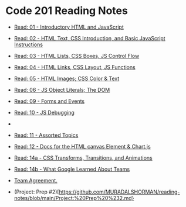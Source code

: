 # Code 201 Reading Notes


-  [Read: 01 - Introductory HTML and JavaScript](https://github.com/MURADALSHORMAN/readme-201d19/blob/main/class01.md)

	
- [Read: 02 - HTML Text, CSS Introduction, and Basic JavaScript Instructions	](https://github.com/MURADALSHORMAN/readme-201d19/blob/main/calss02.md)


	
- [Read: 03 - HTML Lists, CSS Boxes, JS Control Flow](https://github.com/MURADALSHORMAN/reading-notes/blob/main/class02/Read:%2003%20-%20HTML%20Lists_CSS%20Boxes_JS%20Control%20Flow.md)




- [Read: 04 - HTML Links, CSS Layout, JS Functions](https://github.com/MURADALSHORMAN/reading-notes/blob/main/Read:%2004%20-%20HTML%20Links%2C%20CSS%20Layout%2C%20JS%20Functions.md)


-  [Read: 05 - HTML Images; CSS Color & Text](https://github.com/MURADALSHORMAN/reading-notes/blob/main/Read:%2005%20-%20HTML%20Images%3B%20CSS%20Color%20%26%20Text.md)


	

- [Read: 06 - JS Object Literals; The DOM](https://github.com/MURADALSHORMAN/reading-notes/blob/main/Read:%2006%20-%20JS%20Object%20Literals%3B%20The%20DOM.md)



- [Read: 09 - Forms and Events]()



-  [Read: 10 - JS Debugging]()
-



- [Read: 11 - Assorted Topics]()


- [Read: 12 - Docs for the HTML canvas Element & Chart.js]()




- [Read: 14a - CSS Transforms, Transitions, and Animations]()
- [Read: 14b - What Google Learned About Teams]()

 -  [Team Agreement.](https://github.com/MURADALSHORMAN/reading-notes/blob/main/Project:%20Prep%20%231.md)

- (Project: Prep #2)[https://github.com/MURADALSHORMAN/reading-notes/blob/main/Project:%20Prep%20%232.md}


